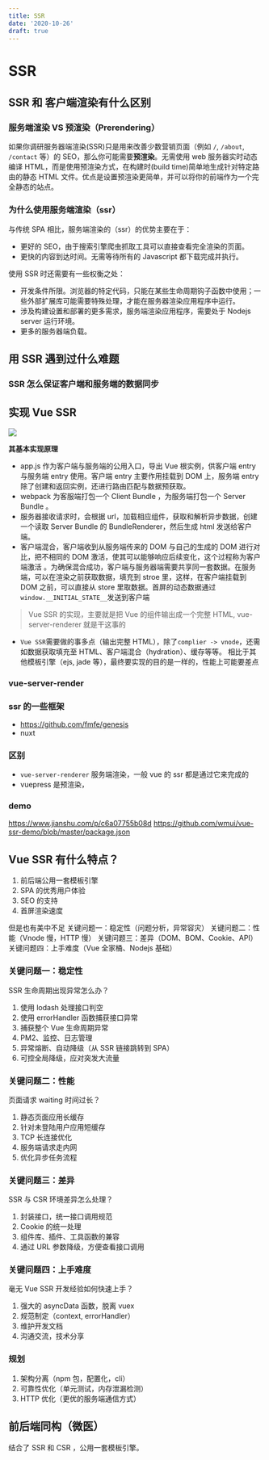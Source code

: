 ```yaml
---
title: SSR
date: '2020-10-26'
draft: true
---
```


# SSR

## SSR 和 客户端渲染有什么区别

### 服务端渲染 VS 预渲染（Prerendering）

如果你调研服务器端渲染(SSR)只是用来改善少数营销页面（例如 `/`, `/about`, `/contact` 等）的 SEO，那么你可能需要**预渲染**。无需使用 web 服务器实时动态编译 HTML，而是使用预渲染方式，在构建时(build time)简单地生成针对特定路由的静态 HTML 文件。优点是设置预渲染更简单，并可以将你的前端作为一个完全静态的站点。

### 为什么使用服务端渲染（ssr）

与传统 SPA 相比，服务端渲染的（ssr）的优势主要在于：

- 更好的 SEO，由于搜索引擎爬虫抓取工具可以直接查看完全渲染的页面。
- 更快的内容到达时间。无需等待所有的 Javascript 都下载完成并执行。

使用 SSR 时还需要有一些权衡之处：

- 开发条件所限。浏览器的特定代码，只能在某些生命周期钩子函数中使用；一些外部扩展库可能需要特殊处理，才能在服务器渲染应用程序中运行。
- 涉及构建设置和部署的更多需求，服务端渲染应用程序，需要处于 Nodejs server 运行环境。
- 更多的服务器端负载。

## 用 SSR 遇到过什么难题

### SSR 怎么保证客户端和服务端的数据同步

## 实现 Vue SSR

![](http://7xq6al.com1.z0.glb.clouddn.com/vue-ssr.jpg)

**其基本实现原理**

- app.js 作为客户端与服务端的公用入口，导出 Vue 根实例，供客户端 entry 与服务端 entry 使用。客户端 entry 主要作用挂载到 DOM 上，服务端 entry 除了创建和返回实例，还进行路由匹配与数据预获取。
- webpack 为客服端打包一个 Client Bundle ，为服务端打包一个 Server Bundle 。
- 服务器接收请求时，会根据 url，加载相应组件，获取和解析异步数据，创建一个读取 Server Bundle 的 BundleRenderer，然后生成 html 发送给客户端。
- 客户端混合，客户端收到从服务端传来的 DOM 与自己的生成的 DOM 进行对比，把不相同的 DOM 激活，使其可以能够响应后续变化，这个过程称为客户端激活 。为确保混合成功，客户端与服务器端需要共享同一套数据。在服务端，可以在渲染之前获取数据，填充到 stroe 里，这样，在客户端挂载到 DOM 之前，可以直接从 store 里取数据。首屏的动态数据通过 `window.__INITIAL_STATE__`发送到客户端

> Vue SSR 的实现，主要就是把 Vue 的组件输出成一个完整 HTML, vue-server-renderer 就是干这事的

- `Vue SSR`需要做的事多点（输出完整 HTML），除了`complier -> vnode`，还需如数据获取填充至 HTML、客户端混合（hydration）、缓存等等。
  相比于其他模板引擎（ejs, jade 等），最终要实现的目的是一样的，性能上可能要差点

### vue-server-render

### ssr 的一些框架

- https://github.com/fmfe/genesis
- nuxt

### 区别

- `vue-server-renderer` 服务端渲染，一般 vue 的 ssr 都是通过它来完成的
- vuepress 是预渲染，

### demo

https://www.jianshu.com/p/c6a07755b08d
https://github.com/wmui/vue-ssr-demo/blob/master/package.json

## Vue SSR 有什么特点？

1. 前后端公用一套模板引擎
2. SPA 的优秀用户体验
3. SEO 的支持
4. 首屏渲染速度

但是也有美中不足
关键问题一：稳定性（问题分析，异常容灾）
关键问题二：性能（Vnode 慢，HTTP 慢）
关键问题三：差异（DOM、BOM、Cookie、API）
关键问题四：上手难度（Vue 全家桶、Nodejs 基础）

### 关键问题一：稳定性

SSR 生命周期出现异常怎么办？

1. 使用 lodash 处理接口判空
2. 使用 errorHandler 函数捕获接口异常
3. 捕获整个 Vue 生命周期异常
4. PM2、监控、日志管理
5. 异常熔断、自动降级（从 SSR 链接跳转到 SPA）
6. 可控全局降级，应对突发大流量

### 关键问题二：性能

页面请求 waiting 时间过长？

1. 静态页面应用长缓存
2. 针对未登陆用户应用短缓存
3. TCP 长连接优化
4. 服务端请求走内网
5. 优化异步任务流程

### 关键问题三：差异

SSR 与 CSR 环境差异怎么处理？

1. 封装接口，统一接口调用规范
2. Cookie 的统一处理
3. 组件库、插件、工具函数的兼容
4. 通过 URL 参数降级，方便查看接口调用

### 关键问题四：上手难度

毫无 Vue SSR 开发经验如何快速上手？

1. 强大的 asyncData 函数，脱离 vuex
2. 规范制定（context, errorHandler）
3. 维护开发文档
4. 沟通交流，技术分享

### 规划

1. 架构分离（npm 包，配置化，cli）
2. 可靠性优化（单元测试，内存泄漏检测）
3. HTTP 优化（更优的服务端通信方式）

## 前后端同构（微医）

结合了 SSR 和 CSR ，公用一套模板引擎。
